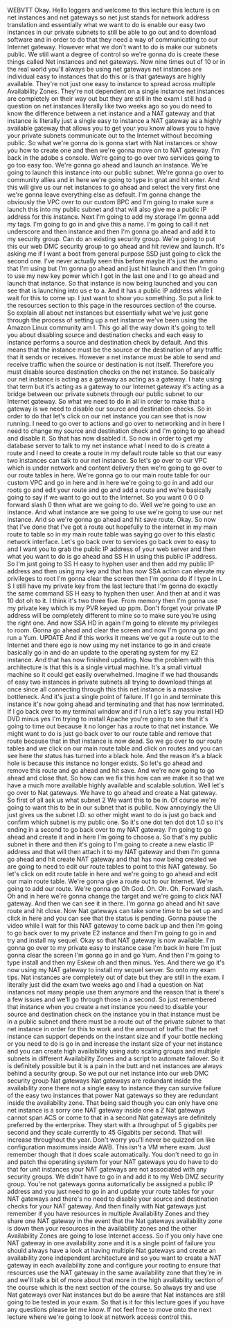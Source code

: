  
 WEBVTT 
 Okay. 
 Hello loggers and welcome to this lecture this lecture is on net instances and net gateways so net just 
 stands for network address translation and essentially what we want to do is enable our easy two instances 
 in our private subnets to still be able to go out and to download software and in order to do that they 
 need a way of communicating to our Internet gateway. 
 However what we don't want to do is make our subnets public. 
 We still want a degree of control so we're gonna do is create these things called Net instances and 
 net gateways. 
 Now nine times out of 10 or in the real world you'll always be using net gateways net instances are 
 individual easy to instances that do this or is that gateways are highly available. 
 They're not just one easy to instance to spread across multiple Availability Zones. 
 They're not dependent on a single instance net instances are completely on their way out but they are 
 still in the exam I still had a question on net instances literally like two weeks ago so you do need 
 to know the difference between a net instance and a NAT gateway and that instance is literally just 
 a single easy to instance a NAT gateway as a highly available gateway that allows you to get your you 
 know allows you to have your private subnets communicate out to the Internet without becoming public. 
 So what we're gonna do is gonna start with Nat instances or show you how to create one and then we're 
 gonna move on to NAT gateway. 
 I'm back in the adobe s console. 
 We're going to go over two services going to go too easy too. 
 We're gonna go ahead and launch an instance. 
 We're going to launch this instance into our public subnet. 
 We're gonna go over to community allies and in here we're going to type in gnat and hit enter. 
 And this will give us our net instances to go ahead and select the very first one we're gonna leave 
 everything else as default. 
 I'm gonna change the obviously the VPC over to our custom BPC and I'm going to make sure a launch this 
 into my public subnet and that will also give me a public IP address for this instance. 
 Next I'm going to add my storage I'm gonna add my tags. 
 I'm going to go in and give this a name. 
 I'm going to call it net underscore and then instance and then I'm gonna go ahead and add it to my security 
 group. 
 Can do an existing security group. 
 We're going to put this our web DMC security group to go ahead and hit review and launch. 
 It's asking me if I want a boot from general purpose SSD just going to click the second one. 
 I've never actually seen this before maybe it's just the ammo that I'm using but I'm gonna go ahead 
 and just hit launch and then I'm going to use my new key power which I got in the last one and I to 
 go ahead and launch that instance. 
 So that instance is now being launched and you can see that is launching into us e to a. 
 And it has a public IP address while I wait for this to come up. 
 I just want to show you something. 
 So put a link to the resources section to this page in the resources section of the course. 
 So explain all about net instances but essentially what we've just gone through the process of setting 
 up a net instance we've been using the Amazon Linux community am I. 
 This go all the way down it's going to tell you about disabling source and destination checks and each 
 easy to instance performs a source and destination check by default. 
 And this means that the instance must be the source or the destination of any traffic that it sends 
 or receives. 
 However a net instance must be able to send and receive traffic when the source or destination is not 
 itself. 
 Therefore you must disable source destination checks on the net instance. 
 So basically our net instance is acting as a gateway as acting as a gateway. 
 I hate using that term but it's acting as a gateway to our Internet gateway it's acting as a bridge 
 between our private subnets through our public subnet to our Internet gateway. 
 So what we need to do in all in order to make that a gateway is we need to disable our source and destination 
 checks. 
 So in order to do that let's click on our net instance you can see that is now running. 
 I need to go over to actions and go over to networking and in here I need to change my source and destination 
 check and I'm going to go ahead and disable it. 
 So that has now disabled it. 
 So now in order to get my database server to talk to my net instance what I need to do is create a route 
 and I need to create a route in my default route table so that our easy two instances can talk to our 
 net instance. 
 So let's go over to our VPC which is under network and content delivery then we're going to go over 
 to our route tables in here. 
 We're gonna go to our main route table for our custom VPC and go in here and in here we're going to 
 go in and add our roots go and edit your route and go and add a route and we're basically going to say 
 if we want to go out to the Internet. 
 So you want 0 0 0 0 forward slash 0 then what are we going to do. 
 Well we're going to use an instance. 
 And what instance are we going to use we're going to use our net instance. 
 And so we're gonna go ahead and hit save route. 
 Okay. 
 So now that I've done that I've got a route out hopefully to the internet in my main route to table 
 so in my main route table was saying go over to this elastic network interface. 
 Let's go back over to services go back over to easy to and I want you to grab the public IP address 
 of your web server and then what you want to do is go ahead and SS H in using this public IP address. 
 So I'm just going to SS H easy to hyphen user and then add my public IP address and then using my key 
 and that has now SSA action can elevate my privileges to root I'm gonna clear the screen then I'm gonna 
 do if I type in L S I still have my private key from the last lecture that I'm gonna do exactly the 
 same command SS H easy to hyphen then user. 
 And then at and it was 10 dot oh to it. 
 I think it's two three five. 
 From memory then I'm gonna use my private key which is my PVR keyed up ppm. 
 Don't forget your private IP address will be completely different to mine so to make sure you're using 
 the right one. 
 And now SSA HD in again I'm going to elevate my privileges to room. 
 Gonna go ahead and clear the screen and now I'm gonna go and run a Yum. 
 UPDATE And if this works it means we've got a route out to the Internet and there ego is now using my 
 net instance to go in and create basically go in and do an update to the operating system for my E2 
 instance. 
 And that has now finished updating. 
 Now the problem with this architecture is that this is a single virtual machine. 
 It's a small virtual machine so it could get easily overwhelmed. 
 Imagine if we had thousands of easy two instances in private subnets all trying to download things at 
 once since all connecting through this this net instance is a massive bottleneck. 
 And it's just a single point of failure. 
 If I go in and terminate this instance it's now going ahead and terminating and that has now terminated. 
 If I go back over to my terminal window and if I run a let's say you install HD DVD minus yes I'm trying 
 to install Apache you're going to see that it's going to time out because it no longer has a route to 
 that net instance. 
 We might want to do is just go back over to our route table and remove that route because that in that 
 instance is now dead. 
 So we go over to our route tables and we click on our main route table and click on routes and you can 
 see here the status has turned into a black hole. 
 And the reason it's a black hole is because this instance no longer exists. 
 So let's go ahead and remove this route and go ahead and hit save. 
 And we're now going to go ahead and close that. 
 So how can we fix this how can we make it so that we have a much more available highly available and 
 scalable solution. 
 Well let's go over to Nat gateways. 
 We have to go ahead and create a Nat gateway. 
 So first of all ask us what subnet 2 We want this to be in. 
 Of course we're going to want this to be in our subnet that is public. 
 Now annoyingly the UI just gives us the subnet I.D. so other might want to do is just go back and confirm 
 which subnet is my public one. 
 So it's one dot ten dot dot 1.0 so it's ending in a second to go back over to my NAT gateway. 
 I'm going to go ahead and create it and in here I'm going to choose a. 
 So that's my public subnet in there and then it's going to I'm going to create a new elastic IP address 
 and that will then attach it to my NAT gateway and then I'm gonna go ahead and hit create NAT gateway 
 and that has now being created we are going to need to edit our route tables to point to this NAT gateway. 
 So let's click on edit route table in here and we're going to go ahead and edit our main route table. 
 We're gonna give a route out to our Internet. 
 We're going to add our route. 
 We're gonna go Oh God. 
 Oh. 
 Oh. 
 Oh. 
 Forward slash. 
 Oh and in here we're gonna change the target and we're going to click NAT gateway. 
 And then we can see it in there. 
 I'm gonna go ahead and hit save route and hit close. 
 Now Nat gateways can take some time to be set up and click in here and you can see that the status is 
 pending. 
 Gonna pause the video while I wait for this NAT gateway to come back up and then I'm going to go back 
 over to my private E2 instance and then I'm going to go in and try and install my sequel. 
 Okay so that NAT gateway is now available. 
 I'm gonna go over to my private easy to instance case I'm back in here I'm just gonna clear the screen 
 I'm gonna go in and go Yum. 
 And then I'm going to type install and then my Eskew oh and then minus. 
 Yes. 
 And there we go it's now using my NAT gateway to install my sequel server. 
 So onto my exam tips. 
 Nat instances are completely out of date but they are still in the exam. 
 I literally just did the exam two weeks ago and I had a question on Nat instances not many people use 
 them anymore and the reason that is there's a few issues and we'll go through those in a second. 
 So just remembered that instance when you create a net instance you need to disable your source and 
 destination check on the instance you in that instance must be in a public subnet and there must be 
 a route out of the private subnet to that net instance in order for this to work and the amount of traffic 
 that the net instance can support depends on the instant size and if your bottle necking or you need 
 to do is go in and increase the instant size of your net instance and you can create high availability 
 using auto scaling groups and multiple subnets in different Availability Zones and a script to automate 
 failover. 
 So it is definitely possible but it is a pain in the butt and net instances are always behind a security 
 group. 
 So we put our net instance into our web DMC security group Nat gateways Nat gateways are redundant inside 
 the availability zone there not a single easy to instance they can survive failure of the easy two instances 
 that power Nat gateways so they are redundant inside the availability zone. 
 That being said though you can only have one net instance is a sorry one NAT gateway inside one a Z 
 Nat gateways cannot span ACS or come to that in a second Nat gateways are definitely preferred by the 
 enterprise. 
 They start with a throughput of 5 gigabits per second and they scale currently to 45 Gigabits per second. 
 That will increase throughout the year. 
 Don't worry you'll never be quizzed on like configuration maximums inside AWB. 
 This isn't a VM where exam. 
 Just remember though that it does scale automatically. 
 You don't need to go in and patch the operating system for your NAT gateways you do have to do that 
 for unit instances your NAT gateways are not associated with any security groups. 
 We didn't have to go in and add it to my Web DMZ security group. 
 You're not gateways gonna automatically be assigned a public IP address and you just need to go in and 
 update your route tables for your NAT gateways and there's no need to disable your source and destination 
 checks for your NAT gateway. 
 And then finally with Nat gateways just remember if you have resources in multiple Availability Zones 
 and they share one NAT gateway in the event that the Nat gateways availability zone is down then your 
 resources in the availability zones and the other Availability Zones are going to lose Internet access. 
 So if you only have one NAT gateway in one availability zone and it is a single point of failure you 
 should always have a look at having multiple Nat gateways and create an availability zone independent 
 architecture and so you want to create a NAT gateway in each availability zone and configure your rooting 
 to ensure that resources use the NAT gateway in the same availability zone that they're in and we'll 
 talk a bit of more about that more in the high availability section of the course which is the next 
 section of the course. 
 So always try and use Nat gateways over Nat instances but do be aware that Nat instances are still going 
 to be tested in your exam. 
 So that is it for this lecture goes if you have any questions please let me know. 
 If not feel free to move onto the next lecture where we're going to look at network access control this.